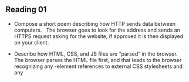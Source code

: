 ## Reading 01

- Compose a short poem describing how HTTP sends data between computers.
  The browser goes to look for the address and sends an HTTPS request asking for the website, if approved it is then displayed on your client.

- Describe how HTML, CSS, and JS files are “parsed” in the browser.
  The browser parses the HTML file first, and that leads to the browser recognizing any <link>-element references to external CSS stylesheets and any
  <script>-element references to scripts. As the browser parses the HTML, it sends requests back to the server for any CSS files it has found from <link> elements, 
  and any JavaScript files it has found from <script> elements, and from those, then parses the CSS and JavaScript. The browser generates an in-memory DOM tree from 
  the parsed HTML, generates an in-memory CSSOM structure from the parsed CSS, and compiles and executes the parsed JavaScript. As the browser builds the DOM tree 
  and applies the styles from the CSSOM tree and executes the JavaScript, a visual representation of the page is painted on the screen, and the user sees the page 
  content and can begin to interact with it.
  
- How can you find images to add to a Website?
  When you find the image you want, click on the image to get an enlarged view of it.
  Right-click the image (Ctrl + click on a Mac), choose Save Image As…, and choose a safe place to save your image. Alternatively, copy the image's web address 
  from your browser's address bar for later use.
  
- How do you create a String vs a Number in JavaScript?
  `let myVariable = 'Bob';` `let myVariable = 10;`
  
- What is a Variable and why are they important in JavaScript?
  A variable is a container for a value, like a number we might use in a sum, or a string that we might use as part of a sentence.

- What is an HTML attribute?
  Attributes contain extra information about the element that won't appear in the content.
  An attribute should have: A space between it and the element name. (For an element with more than one attribute, the attributes 
  should be separated by spaces too.)The attribute name, followed by an equal sign.
  An attribute value, wrapped with opening and closing quote marks.

- Describe the Anatomy of an HTML element.

  The anatomy of our element is:
    The opening tag: This consists of the name of the element (in this example, p for paragraph), wrapped in opening and closing angle brackets. 
    This opening tag marks where the element begins or starts to take effect. In this example, it precedes the start of the paragraph text.
    The content: This is the content of the element. In this example, it is the paragraph text.
    The closing tag: This is the same as the opening tag, except that it includes a forward slash before the element name. This marks where the element 
    ends. Failing to include a closing tag is a common beginner error that can produce peculiar results.
  
- What is the Difference between <article> and <section> element tags?
  The section tag defines sections in a document, such as chapters, headers, footers, or any other sections of the document.
  The article tag specifies independent, self-contained content.


- What Elements does a “typical” website include?
  Header, Nav bar, Main Content, Sidebar, and footer.

- How does metadata influence Search Engine Optimization?
  Specifying a description that includes keywords relating to the content of your page is useful as it has the potential 
  to make your page appear higher in relevant searches performed in search engine

- How is the <meta> HTML tag used when specifying metadata?
  Metadata is data that describes data, and HTML has an "official" way of adding metadata to a document.


- What is the first step to designing a Website?
  Project ideation:
    What exactly do I want to accomplish?
    How will a website help me reach my goals?
    What needs to be done, and in what order, to reach my goals?

- What is the most important question to answer when designing a Website?
  What exactly do I want to accomplish?

- Why should you use an <h1> element over a <span> element to display a top level heading?
  the `<h1>` element is more appropriate to make a top-level heading as it best for titles. Where the span tag is better used when you need to a
  break in some text.
  
- What are the benefits of using semantic tags in our HTML?
  Semantics is important because it gives context to the purpose of the information's intent.

- What is JavaScript?
  JavaScript is a scripting or programming language that allows you to implement complex features on web pages.

- Describe 2 things that require JavaScript in the Browser?
  Interactivity and 2d/3d maps

- How can you add JavaScript to an HTML document?
  You can add JS to your HTML document with the `<script></script>` tag.


## Things I want to know more about
  How popular is JavaScript used on the server side.
